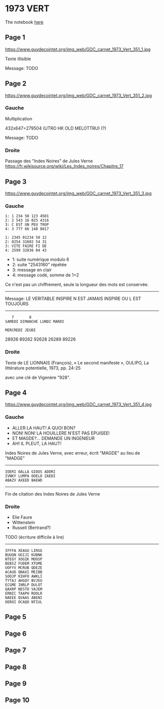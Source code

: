 # 1973 VERT
The notebook [here](https://www.guydecointet.org/carnet/351)

## Page 1
https://www.guydecointet.org/img_web/GDC_carnet_1973_Vert_351_1.jpg

Texte illisible

Message: TODO

## Page 2
https://www.guydecointet.org/img_web/GDC_carnet_1973_Vert_351_2.jpg

### Gauche

Multiplication

432x647=279504
(UTRO HK OLD MELOTTRU) (?)

Message: TODO

### Droite

Passage des "Indes Noires" de Jules Verne
https://fr.wikisource.org/wiki/Les_Indes_noires/Chapitre_17

## Page 3
https://www.guydecointet.org/img_web/GDC_carnet_1973_Vert_351_3.jpg

### Gauche

```
1: 1 234 50 123 4501
2: 2 543 16 025 4316
3: C EST UN PEU TROP
4: 3 777 66 148 8817

1: 2345 01234 50 12
2: 0254 31602 54 31
3: VITE FAIRE FI DE
4: 2599 32836 04 43
```

- 1: suite numérique modulo 6
- 2: suite "2543160" répétée
- 3: message en clair
- 4: message codé, somme de 1+2

Ce n'est pas un chiffrement, seule la longueur des mots est conservée.

---

Message: LE VERITABLE INSPIRE N EST JAMAIS INSPIRE OU L EST TOUJOURS

---
```
   7       8
SAMEDI DIMANCHE LUNDI MARDI

MERCREDI JEUDI
```

28926
89262
92628
26289
89226

### Droite

Texte de LE LIONNAIS (François), « Le second manifeste », OULIPO, La littérature potentielle, 1973, pp. 24-25

avec une clé de Vigenère "928".

## Page 4
https://www.guydecointet.org/img_web/GDC_carnet_1973_Vert_351_4.jpg

### Gauche

- ALLER LA HAUT! A QUOI BON?
- NON! NON! LA HOUILLERE N'EST PAS EPUISEE!
- ET MAGDE?... DEMANDE UN INGENIEUR
- AH! IL PLEUT, LA HAUT!                     

Indes Noires de Jules Verne, avec erreur, écrit "MAGDE" au lieu de "MADGE"

---
```
IOERI OALLA GIOOS ADDRI
IVNKY LUMPA OOELO ZAEDI
ABAZV AXEED BAEWD
```
--- 

Fin de citation des Indes Noires de Jules Verne

### Droite

- Elie Faure
- Wittenstein
- Russell (Bertrand?)

TODO (écriture difficile à lire)

---
```
IFFFA XEAGU LIRGG
BUUQN UGIJI KUBNK
NTEGY XOGIK MOOSP
BEBSZ FUDEM XTUME
UOFYV MCRUB QDEZE
ACAUD QNAXI MEIBB
SOOJP KIHFO AWKLI
TYTAJ AHGQY BVJEU
ECGME INRLP DULOT
QAXRP NESTO VAJEM
ERNIC TAAPH ROOLR
NAEEE QVAAS ABENI
OEROI OCAQO NTIUL
```

## Page 5

## Page 6

## Page 7

## Page 8

## Page 9

## Page 10
